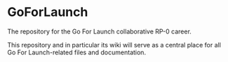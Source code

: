 # GoForLaunch
The repository for the Go For Launch collaborative RP-0 career.

This repository and in particular its wiki will serve as a central place for all Go For Launch-related files and documentation.

